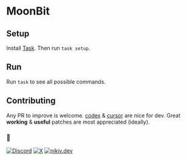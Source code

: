 # MoonBit

## Setup

Install [Task](https://taskfile.dev/docs/installation). Then run `task setup`.

## Run

Run `task` to see all possible commands.

## Contributing

Any PR to improve is welcome. [codex](https://github.com/openai/codex) & [cursor](https://cursor.com) are nice for dev. Great **working** & **useful** patches are most appreciated (ideally).

### 🖤

[![Discord](https://go.nikiv.dev/badge-discord)](https://go.nikiv.dev/discord) [![X](https://go.nikiv.dev/badge-x)](https://x.com/nikitavoloboev) [![nikiv.dev](https://go.nikiv.dev/badge-nikiv)](https://nikiv.dev)
